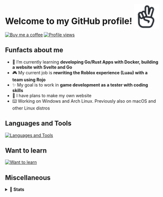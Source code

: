 <a href="https://iconoir.com">
  <picture>
    <source media="(prefers-color-scheme: dark)" srcset="./img/peace-hand-dark.svg">
    <img alt="Peace Hand" align="right" width="16%" src="./img/peace-hand-light.svg">
  </picture>
</a>

# Welcome to my GitHub profile!

[![Buy me a coffee](https://img.shields.io/badge/Buy_Me_A_Coffee-FFDD00?style=for-the-badge&logo=buy-me-a-coffee&logoColor=black)](https://bmc.link/mixerotn)
[![Profile views](https://komarev.com/ghpvc/?username=MixeroTN&color=0e75b6&style=for-the-badge)](#---)

## Funfacts about me

- 🌱 I’m currently learning **developing Go/Rust Apps with Docker, building a website with Svelte and Go**
- 🎮 My current job is **rewriting the Roblox experience (Luau) with a team using Rojo**
- ✨ My goal is to work in **game development as a tester with coding skills**
- 🍕 I have plans to make my own website
- ⌨️ Working on Windows and Arch Linux. Previously also on macOS and other Linux distros

## Languages and Tools

[![Languages and Tools](https://skillicons.dev/icons?i=lua,rust,go,git,ts,html,css,githubactions,mysql,docker,bash,powershell,py,cs,nodejs)](https://skillicons.dev)

## Want to learn

[![Want to learn](https://skillicons.dev/icons?i=svelte,kubernetes,cpp,godot,unreal,sass,jquery,sentry,vercel,dart)](https://skillicons.dev)

## Miscellaneous

<details>
  <summary><b>🚀 Stats</b></summary>
  <br>
  <!--START_SECTION:waka-->
**🐱 My GitHub Data** 

> 📦 169.0 kB Used in GitHub's Storage 
 > 
> 🏆 1,046 Contributions in the Year 2023
 > 
> 🚫 Not Opted to Hire
 > 
> 📜 30 Public Repositories 
 > 
> 🔑 47 Private Repositories 
 > 
📊 **This Week I Spent My Time On** 

```text
🕑︎ Time Zone: Europe/Warsaw

💬 Programming Languages: 
Lua                      4 hrs 8 mins        ████████████░░░░░░░░░░░░░   46.22 % 
HTML                     1 hr 11 mins        ███░░░░░░░░░░░░░░░░░░░░░░   13.28 % 
PowerShell               44 mins             ██░░░░░░░░░░░░░░░░░░░░░░░   08.28 % 
Go                       42 mins             ██░░░░░░░░░░░░░░░░░░░░░░░   08.00 % 
JavaScript               26 mins             █░░░░░░░░░░░░░░░░░░░░░░░░   05.00 % 
```


 Last Updated on 21/09/2023 14:01:56 UTC
<!--END_SECTION:waka-->
</details>
